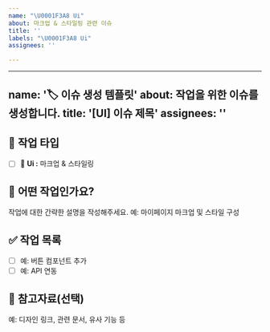 ```yaml
---
name: "\U0001F3A8 Ui"
about: 마크업 & 스타일링 관련 이슈
title: ''
labels: "\U0001F3A8 Ui"
assignees: ''

---
```


---
name: '🏷️ 이슈 생성 템플릿'
about: 작업을 위한 이슈를 생성합니다.
title: '[UI] 이슈 제목'
assignees: ''
---

## 📌 작업 타입

- [ ] 🎨 **Ui :** 마크업 & 스타일링

## 📝 어떤 작업인가요?

작업에 대한 간략한 설명을 작성해주세요.
예: 마이페이지 마크업 및 스타일 구성

## ✅ 작업 목록

- [ ] 예: 버튼 컴포넌트 추가
- [ ] 예: API 연동

## 📎 참고자료(선택)

예: 디자인 링크, 관련 문서, 유사 기능 등
